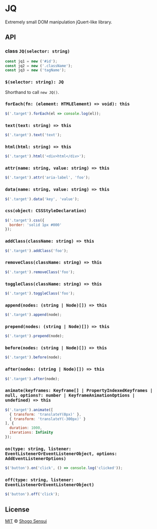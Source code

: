 # JQ

Extremely small DOM manipulation jQuert-like library.

## API

### class `JQ(selector: string)`

```javascript
const jq1 = new ('#id');
const jq2 = new ('.className');
const jq3 = new ('tagName');
```

### `$(selector: string): JQ`

Shorthand to call `new JQ()`.

### `forEach(fn: (element: HTMLElement) => void): this`

```javascript
$('.target').forEach(el => console.log(el));
```

### `text(text: string) => this`

```javascript
$('.target').text('text');
```

### `html(html: string) => this`

```javascript
$('.target').html('<div>html</div>');
```

### `attr(name: string, value: string) => this`

```javascript
$('.target').attr('aria-label', 'foo');
```

### `data(name: string, value: string) => this`

```javascript
$('.target').data('key', 'value');
```

### `css(object: CSSStyleDeclaration)`

```javascript
$('.target').css({
  border: 'solid 1px #000'
});
```

### `addClass(className: string) => this`

```javascript
$('.target').addClass('foo');
```

### `removeClass(className: string) => this`

```javascript
$('.target').removeClass('foo');
```

### `toggleClass(className: string) => this`

```javascript
$('.target').toggleClass('foo');
```

### `append(nodes: (string | Node)[]) => this`

```javascript
$('.target').append(node);
```

### `prepend(nodes: (string | Node)[]) => this`

```javascript
$('.target').prepend(node);
```

### `before(nodes: (string | Node)[]) => this`

```javascript
$('.target').before(node);
```

### `after(nodes: (string | Node)[]) => this`

```javascript
$('.target').after(node);
```

### `animate(keyframes: Keyframe[] | PropertyIndexedKeyframes | null, options?: number | KeyframeAnimationOptions | undefined) => this`

```javascript
$('.target').animate([
  { transform: 'translateY(0px)' },
  { transform: 'translateY(-300px)' }
], {
  duration: 1000,
  iterations: Infinity
});
```

### `on(type: string, listener: EventListenerOrEventListenerObject, options: AddEventListenerOptions)`

```javascript
$('button').on('click', () => console.log('clicked'));
```

### `off(type: string, listener: EventListenerOrEventListenerObject)`

```javascript
$('button').off('click');
```

## License

[MIT](https://1000ch.mit-license.org) © [Shogo Sensui](https://github.com/1000ch)
